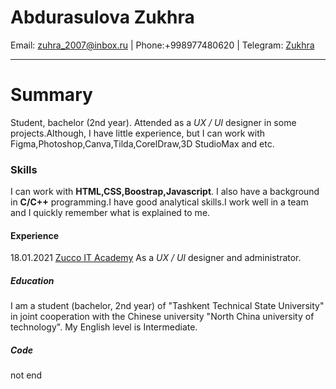  # Abdurasulova Zukhra
Email: [zuhra_2007@inbox.ru](mailto:zuhra_2007@inbox.ru)  |
 Phone:+998977480620 |
 Telegram: [Zukhra](https://t.me/zuhra_ab)
***
# Summary
Student, bachelor (2nd year). Attended as a *UX / UI*  designer in some projects.Although, I have little experience, but I can work with Figma,Photoshop,Canva,Tilda,CorelDraw,3D StudioMax and etc.
### Skills
I can work with **HTML,CSS,Boostrap,Javascript**. I also have a background in **C/C++** programming.I have good analytical skills.I work well in a team and I quickly remember what is explained to me.
#### Experience
18.01.2021 [Zucco IT Academy](http://zucco.academy/) As a *UX / UI*  designer and administrator.
##### Education
I am a student (bachelor, 2nd year) of "Tashkent Technical State University" in joint cooperation with the Chinese university "North China university of technology". My English level  is Intermediate. 
##### Code
not end
